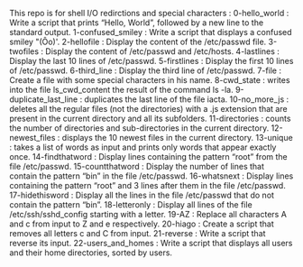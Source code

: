 This repo is for shell I/O redirctions and special characters :
0-hello_world : Write a script that prints “Hello, World”, followed by a new line to the standard output.
1-confused_smiley : Write a script that displays a confused smiley "(Ôo)'.
2-hellofile : Display the content of the /etc/passwd file.
3-twofiles : Display the content of /etc/passwd and /etc/hosts.
4-lastlines : Display the last 10 lines of /etc/passwd.
5-firstlines : Display the first 10 lines of /etc/passwd.
6-third_line : Display the third line of /etc/passwd.
7-file : Create a file with some special characters in his name.
8-cwd_state : writes into the file ls_cwd_content the result of the command ls -la.
9-duplicate_last_line : duplicates the last line of the file iacta.
10-no_more_js : deletes all the regular files (not the directories) with a .js extension that are present in the current directory and all its subfolders.
11-directories : counts the number of directories and sub-directories in the current directory.
12-newest_files : displays the 10 newest files in the current directory.
13-unique : takes a list of words as input and prints only words that appear exactly once.
14-findthatword : Display lines containing the pattern “root” from the file /etc/passwd.
15-countthatword : Display the number of lines that contain the pattern “bin” in the file /etc/passwd.
16-whatsnext : Display lines containing the pattern “root” and 3 lines after them in the file /etc/passwd.
17-hidethisword : Display all the lines in the file /etc/passwd that do not contain the pattern “bin”.
18-letteronly : Display all lines of the file /etc/ssh/sshd_config starting with a letter.
19-AZ : Replace all characters A and c from input to Z and e respectively.
20-hiago : Create a script that removes all letters c and C from input.
21-reverse : Write a script that reverse its input.
22-users_and_homes : Write a script that displays all users and their home directories, sorted by users. 
